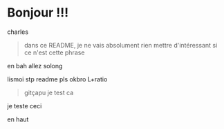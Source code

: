 # Bonjour !!!

charles

> dans ce README, je ne vais absolument rien mettre d'intéressant si ce n'est cette phrase

en bah
allez solong

lismoi stp
readme pls
okbro L+ratio

> gitçapu
je test ca 


je teste ceci


en haut
